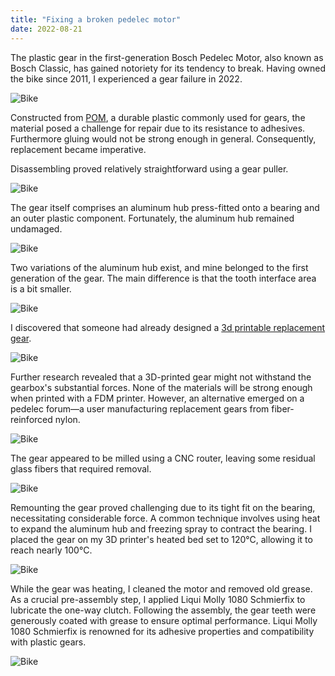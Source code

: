 ```yaml
---
title: "Fixing a broken pedelec motor"
date: 2022-08-21
---
```


The plastic gear in the first-generation Bosch Pedelec Motor, also known as Bosch Classic, has gained notoriety for its tendency to break. Having owned the bike since 2011, I experienced a gear failure in 2022.

![Bike](/assets/2022-08-21/Bike1.jpg)

Constructed from [POM](https://en.wikipedia.org/wiki/Polyoxymethylene), a durable plastic commonly used for gears, the material posed a challenge for repair due to its resistance to adhesives. Furthermore gluing would not be strong enough in general. Consequently, replacement became imperative.

Disassembling proved relatively straightforward using a gear puller.

![Bike](/assets/2022-08-21/Bike2.jpg)

The gear itself comprises an aluminum hub press-fitted onto a bearing and an outer plastic component. Fortunately, the aluminum hub remained undamaged.

![Bike](/assets/2022-08-21/Bike3.jpg)

Two variations of the aluminum hub exist, and mine belonged to the first generation of the gear. The main difference is that the tooth interface area is a bit smaller.

![Bike](/assets/2022-08-21/Bike4.jpg)

I discovered that someone had already designed a [3d printable replacement gear](https://www.thingiverse.com/thing:3498005).

![Bike](/assets/2022-08-21/Bike5.jpg)

Further research revealed that a 3D-printed gear might not withstand the gearbox's substantial forces. None of the materials will be strong enough when printed with a FDM printer. However, an alternative emerged on a pedelec forum—a user manufacturing replacement gears from fiber-reinforced nylon.

![Bike](/assets/2022-08-21/Bike6.jpg)

The gear appeared to be milled using a CNC router, leaving some residual glass fibers that required removal.

![Bike](/assets/2022-08-21/Bike7.jpg)

Remounting the gear proved challenging due to its tight fit on the bearing, necessitating considerable force. A common technique involves using heat to expand the aluminum hub and freezing spray to contract the bearing. I placed the gear on my 3D printer's heated bed set to 120°C, allowing it to reach nearly 100°C.

![Bike](/assets/2022-08-21/Bike8.jpg)

While the gear was heating, I cleaned the motor and removed old grease. As a crucial pre-assembly step, I applied Liqui Molly 1080 Schmierfix to lubricate the one-way clutch. Following the assembly, the gear teeth were generously coated with grease to ensure optimal performance. Liqui Molly 1080 Schmierfix is renowned for its adhesive properties and compatibility with plastic gears.

![Bike](/assets/2022-08-21/Bike9.jpg)